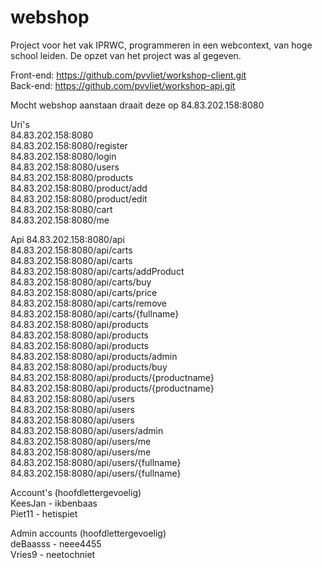 # webshop

Project voor het vak IPRWC, programmeren in een webcontext, van hoge school leiden.
De opzet van het project was al gegeven.

Front-end: https://github.com/pvvliet/workshop-client.git  
Back-end: https://github.com/pvvliet/workshop-api.git

Mocht webshop aanstaan draait deze op 84.83.202.158:8080

Uri's  
84.83.202.158:8080  
84.83.202.158:8080/register  
84.83.202.158:8080/login  
84.83.202.158:8080/users  
84.83.202.158:8080/products  
84.83.202.158:8080/product/add  
84.83.202.158:8080/product/edit  
84.83.202.158:8080/cart  
84.83.202.158:8080/me  

Api
84.83.202.158:8080/api  
84.83.202.158:8080/api/carts  
84.83.202.158:8080/api/carts  
84.83.202.158:8080/api/carts/addProduct  
84.83.202.158:8080/api/carts/buy  
84.83.202.158:8080/api/carts/price  
84.83.202.158:8080/api/carts/remove  
84.83.202.158:8080/api/carts/{fullname}  
84.83.202.158:8080/api/products  
84.83.202.158:8080/api/products  
84.83.202.158:8080/api/products  
84.83.202.158:8080/api/products/admin  
84.83.202.158:8080/api/products/buy  
84.83.202.158:8080/api/products/{productname}  
84.83.202.158:8080/api/products/{productname}  
84.83.202.158:8080/api/users  
84.83.202.158:8080/api/users  
84.83.202.158:8080/api/users  
84.83.202.158:8080/api/users/admin  
84.83.202.158:8080/api/users/me  
84.83.202.158:8080/api/users/me  
84.83.202.158:8080/api/users/{fullname}  
84.83.202.158:8080/api/users/{fullname}  

Account's (hoofdlettergevoelig)  
KeesJan - ikbenbaas    
Piet11 - hetispiet  
   
Admin accounts (hoofdlettergevoelig)  
deBaasss - neee4455  
Vries9 - neetochniet  

